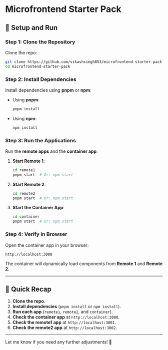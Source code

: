 
# Microfrontend Starter Pack
## 🚀 Setup and Run

### Step 1: Clone the Repository

Clone the repo:

```bash
git clone https://github.com/vikashsingh853/microfrontend-starter-pack
cd microfrontend-starter-pack
```

### Step 2: Install Dependencies

Install dependencies using **pnpm** or **npm**:

- Using **pnpm**:
  ```bash
  pnpm install
  ```

- Using **npm**:
  ```bash
  npm install
  ```

### Step 3: Run the Applications

Run the **remote apps** and the **container app**:

1. **Start Remote 1**:
   ```bash
   cd remote1
   pnpm start  # Or: npm start
   ```

2. **Start Remote 2**:
   ```bash
   cd remote2
   pnpm start  # Or: npm start
   ```

3. **Start the Container App**:
   ```bash
   cd container
   pnpm start  # Or: npm start
   ```

### Step 4: Verify in Browser

Open the container app in your browser:

```
http://localhost:3000
```

The container will dynamically load components from **Remote 1** and **Remote 2**.

---

## 🔧 Quick Recap

1. **Clone the repo**.
2. **Install dependencies** (`pnpm install` or `npm install`).
3. **Run each app** (`remote1`, `remote2`, and `container`).
4. **Check the container app** at `http://localhost:3000`.
4. **Check the remote1 app** at `http://localhost:3001`.
4. **Check the remote2 app** at `http://localhost:3002`.


---

Let me know if you need any further adjustments! 🎉
